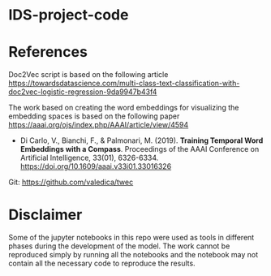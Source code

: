 # IDS-project-code

# References

Doc2Vec script is based on the following article
https://towardsdatascience.com/multi-class-text-classification-with-doc2vec-logistic-regression-9da9947b43f4

The work based on creating the word embeddings for visualizing the embedding spaces is based on the following paper <https://aaai.org/ojs/index.php/AAAI/article/view/4594>

+ Di Carlo, V., Bianchi, F., & Palmonari, M. (2019). **Training Temporal Word Embeddings with a Compass**. Proceedings of the AAAI Conference on Artificial Intelligence, 33(01), 6326-6334. https://doi.org/10.1609/aaai.v33i01.33016326

Git:  <https://github.com/valedica/twec>

# Disclaimer

Some of the jupyter notebooks in this repo were used as tools in different phases during the development of the model. The work cannot be reproduced simply by running all the notebooks and the notebook may not contain all the necessary code to reproduce the results.
